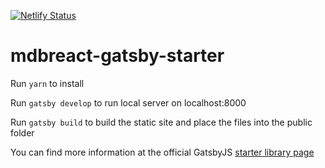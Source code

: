 [![Netlify Status](https://api.netlify.com/api/v1/badges/dc0b0a2f-13bf-41b0-9eb5-0cf92458e342/deploy-status)](https://app.netlify.com/sites/gatsbystartermdb/deploys)

# mdbreact-gatsby-starter

Run `yarn` to install

Run `gatsby develop` to run local server on localhost:8000

Run `gatsby build` to build the static site and place the files into the public folder

You can find more information at the official GatsbyJS [starter library page](https://www.gatsbyjs.org/starters/jjcav84/mdbreact-gatsby-starter/)

